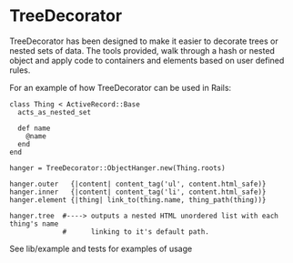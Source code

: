 TreeDecorator
=============

TreeDecorator has been designed to make it easier to decorate trees or nested
sets of data. The tools provided, walk through a hash or nested object and 
apply code to containers and elements based on user defined rules.

For an example of how TreeDecorator can be used in Rails:

    class Thing < ActiveRecord::Base
      acts_as_nested_set

      def name
        @name
      end
    end

    hanger = TreeDecorator::ObjectHanger.new(Thing.roots)

    hanger.outer   {|content| content_tag('ul', content.html_safe)}
    hanger.inner   {|content| content_tag('li', content.html_safe)}
    hanger.element {|thing| link_to(thing.name, thing_path(thing))}

    hanger.tree  #----> outputs a nested HTML unordered list with each thing's name 
                 #      linking to it's default path.

See lib/example and tests for examples of usage
